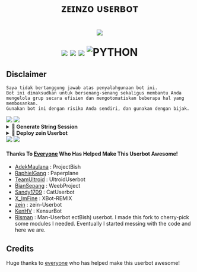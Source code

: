 <h1 align="center"> ᴢᴇɪɴᴢᴏ ᴜsᴇʀʙᴏᴛ <h1 align="center">

<p align="center">
  <img src="https://telegra.ph/file/7b4fccf31f81a149f979d.jpg">
</p>

<p align="center">
    <a href="https://github.com/zeinzo/Zeinzo-Userbot/commits/Zeinzo-Userbot"><img src="https://img.shields.io/github/last-commit/zeinzo/Zeinzo-Userbot?color=ff0000&logo=github&logoColor=ffffff&style=for-the-badge" /></a>
    <a href="https://github.com/zeinzo/Zeinzo-Userbot"> <img src="https://img.shields.io/github/repo-size/zeinzo/Zeinzo-Userbot?logo=github&style=for-the-badge" /></a>
    <a href="https://pypi.org/project/Telethon/"><img src="https://img.shields.io/pypi/v/telethon?color=important&label=telethon&logo=python&logoColor=brightgreen&style=for-the-badge" /></a>
    <img alt="PYTHON" src="https://img.shields.io/badge/PYTHON-v3.9.6-purple?style=for-the-badge&logo=appveyor"/>
    </p>


## Disclaimer

```
Saya tidak bertanggung jawab atas penyalahgunaan bot ini.
Bot ini dimaksudkan untuk bersenang-senang sekaligus membantu Anda
mengelola grup secara efisien dan mengotomatiskan beberapa hal yang membosankan.
Gunakan bot ini dengan risiko Anda sendiri, dan gunakan dengan bijak.
```

<img src="https://user-images.githubusercontent.com/73097560/115834477-dbab4500-a447-11eb-908a-139a6edaec5c.gif">
<img src="https://user-images.githubusercontent.com/73097560/115834477-dbab4500-a447-11eb-908a-139a6edaec5c.gif">

<details>
    <summary> <b>🔗 Generate String Session</b></summary><br/>

<p align="center"><a href="https://t.me/Stringzeinbot"><img src="https://img.shields.io/badge/Ambil%20String%20Session-blue?style=for-the-badge&logo=telegram" width="200"" /></a></p>

</details>

<details>
    <summary> <b>🔗 Deploy zein Userbot</b></summary><br/>

<p align="center"><a href="https://deploy-zeinzo.vercel.app/"><img src="https://img.shields.io/badge/Deploy%20Lewat%20To%20Heroku-blueviolet?style=for-the-badge&logo=heroku" width="200"" /></a></p>
    
</details>

<img src="https://user-images.githubusercontent.com/73097560/115834477-dbab4500-a447-11eb-908a-139a6edaec5c.gif">
<img src="https://user-images.githubusercontent.com/73097560/115834477-dbab4500-a447-11eb-908a-139a6edaec5c.gif">


#### Thanks To [Everyone](https://github.com/zeinzo/ZeinzoUserbot/graphs/contributors) Who Has Helped Make This Userbot Awesome!
*   [AdekMaulana](https://github.com/adekmaulana) : ProjectBish
*   [RaphielGang](https://github.com/RaphielGang) : Paperplane
*   [TeamUltroid](https://github.com/TeamUltroid/Ultroid) :  UltroidUserbot
*   [BianSepang](https://github.com/BianSepang/WeebProject) : WeebProject
*   [Sandy1709](https://github.com/sandy1709/catuserbot) : CatUserbot
*   [X_ImFine](https://github.com/ximfine) :  XBot-REMIX
*   [zein](https://github.com/zeinzo/Zein-Userbot) : zein-Userbot
*   [KenHV](https://github.com/KenHV) : KensurBot
*   [Risman](https://github.com/mrismanaziz/Man-Userbot) :  Man-Userbot
ectBish) userbot. I made this
fork to cherry-pick some modules I needed. Eventually I started messing with the
code and here we are.

## Credits

Huge thanks to
[everyone](https://github.com/KenHV/KensurBot/graphs/contributors) who has
helped make this userbot awesome!
